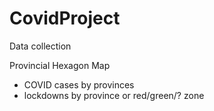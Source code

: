 # CovidProject

Data collection


Provincial Hexagon Map
 - COVID cases by provinces
 - lockdowns by province or red/green/? zone
